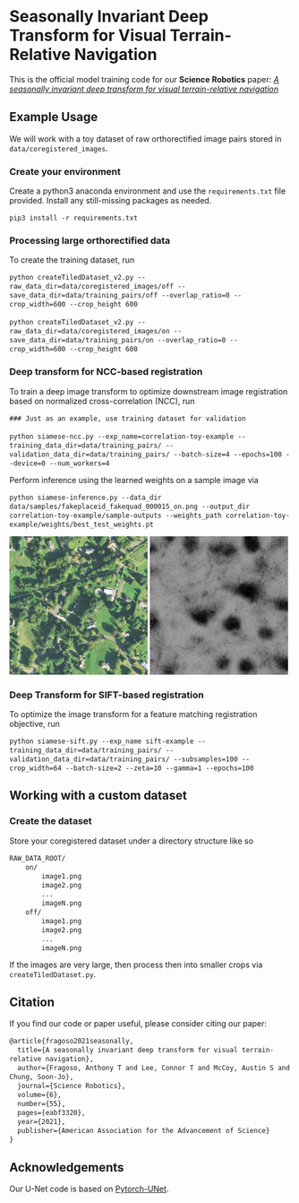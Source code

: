 # Seasonally Invariant Deep Transform for Visual Terrain-Relative Navigation
This is the official model training code for our **Science Robotics** paper: [*A seasonally invariant deep transform for visual terrain-relative navigation*](https://www.science.org/stoken/author-tokens/ST-66/full) 

## Example Usage
We will work with a toy dataset of raw orthorectified image pairs stored in `data/coregistered_images`.

### Create your environment
Create a python3 anaconda environment and use the `requirements.txt` file provided. Install any still-missing packages as needed. 
```
pip3 install -r requirements.txt
```

### Processing large orthorectified data
To create the training dataset, run 
```
python createTiledDataset_v2.py --raw_data_dir=data/coregistered_images/off --save_data_dir=data/training_pairs/off --overlap_ratio=0 --crop_width=600 --crop_height 600

python createTiledDataset_v2.py --raw_data_dir=data/coregistered_images/on --save_data_dir=data/training_pairs/on --overlap_ratio=0 --crop_width=600 --crop_height 600
```

### Deep transform for NCC-based registration
To train a deep image transform to optimize downstream image registration based on normalized cross-correlation (NCC), run
```
### Just as an example, use training dataset for validation

python siamese-ncc.py --exp_name=correlation-toy-example --training_data_dir=data/training_pairs/ --validation_data_dir=data/training_pairs/ --batch-size=4 --epochs=100 --device=0 --num_workers=4
```
Perform inference using the learned weights on a sample image via
```
python siamese-inference.py --data_dir data/samples/fakeplaceid_fakequad_000015_on.png --output_dir correlation-toy-example/sample-outputs --weights_path correlation-toy-example/weights/best_test_weights.pt
```

<div float="left">
    <img src="data/samples/fakeplaceid_fakequad_000015_on.png" width="49%">
    <img src="experiments/correlation-example/sample-outputs/fakeplaceid_fakequad_000015_on.png" width="49%">
</div>

### Deep Transform for SIFT-based registration
To optimize the image transform for a feature matching registration objective, run
```
python siamese-sift.py --exp_name sift-example --training_data_dir=data/training_pairs/ --validation_data_dir=data/training_pairs/ --subsamples=100 --crop_width=64 --batch-size=2 --zeta=10 --gamma=1 --epochs=100
```


## Working with a custom dataset

### Create the dataset
Store your coregistered dataset under a directory structure like so
```
RAW_DATA_ROOT/
    on/
        image1.png
        image2.png
        ...
        imageN.png
    off/
        image1.png
        image2.png
        ...
        imageN.png
```
If the images are very large, then process then into smaller crops via `createTiledDataset.py`. 

## Citation
If you find our code or paper useful, please consider citing our paper:
```
@article{fragoso2021seasonally,
  title={A seasonally invariant deep transform for visual terrain-relative navigation},
  author={Fragoso, Anthony T and Lee, Connor T and McCoy, Austin S and Chung, Soon-Jo},
  journal={Science Robotics},
  volume={6},
  number={55},
  pages={eabf3320},
  year={2021},
  publisher={American Association for the Advancement of Science}
}
```

## Acknowledgements
Our U-Net code is based on [Pytorch-UNet](https://github.com/milesial/Pytorch-UNet).